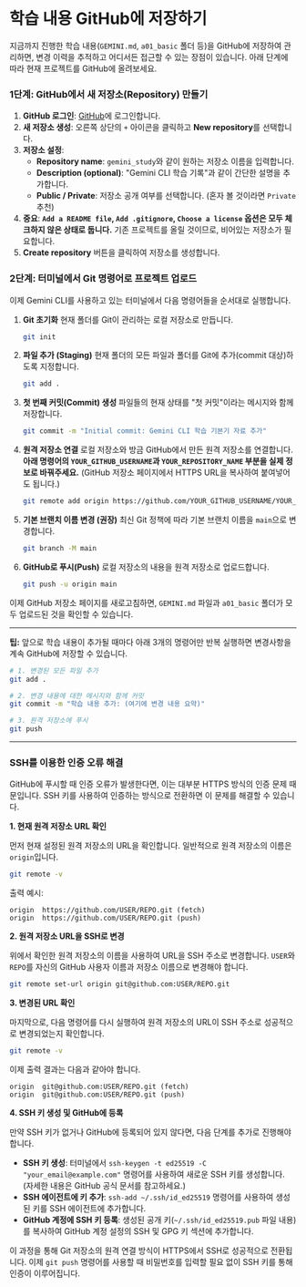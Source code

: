 # 학습 내용 GitHub에 저장하기

지금까지 진행한 학습 내용(`GEMINI.md`, `a01_basic` 폴더 등)을 GitHub에 저장하여 관리하면, 변경 이력을 추적하고 어디서든 접근할 수 있는 장점이 있습니다. 아래 단계에 따라 현재 프로젝트를 GitHub에 올려보세요.

### 1단계: GitHub에서 새 저장소(Repository) 만들기

1.  **GitHub 로그인**: [GitHub](https://github.com)에 로그인합니다.
2.  **새 저장소 생성**: 오른쪽 상단의 `+` 아이콘을 클릭하고 **New repository**를 선택합니다.
3.  **저장소 설정**:
    *   **Repository name**: `gemini_study`와 같이 원하는 저장소 이름을 입력합니다.
    *   **Description (optional)**: "Gemini CLI 학습 기록"과 같이 간단한 설명을 추가합니다.
    *   **Public / Private**: 저장소 공개 여부를 선택합니다. (혼자 볼 것이라면 `Private` 추천)
4.  **중요**: **`Add a README file`, `Add .gitignore`, `Choose a license` 옵션은 모두 체크하지 않은 상태로 둡니다.** 기존 프로젝트를 올릴 것이므로, 비어있는 저장소가 필요합니다.
5.  **Create repository** 버튼을 클릭하여 저장소를 생성합니다.

### 2단계: 터미널에서 Git 명령어로 프로젝트 업로드

이제 Gemini CLI를 사용하고 있는 터미널에서 다음 명령어들을 순서대로 실행합니다.

1.  **Git 초기화**
    현재 폴더를 Git이 관리하는 로컬 저장소로 만듭니다.
    ```bash
    git init
    ```

2.  **파일 추가 (Staging)**
    현재 폴더의 모든 파일과 폴더를 Git에 추가(commit 대상)하도록 지정합니다.
    ```bash
    git add .
    ```

3.  **첫 번째 커밋(Commit) 생성**
    파일들의 현재 상태를 "첫 커밋"이라는 메시지와 함께 저장합니다.
    ```bash
    git commit -m "Initial commit: Gemini CLI 학습 기본기 자료 추가"
    ```

4.  **원격 저장소 연결**
    로컬 저장소와 방금 GitHub에서 만든 원격 저장소를 연결합니다. **아래 명령어의 `YOUR_GITHUB_USERNAME`과 `YOUR_REPOSITORY_NAME` 부분을 실제 정보로 바꿔주세요.** (GitHub 저장소 페이지에서 HTTPS URL을 복사하여 붙여넣어도 됩니다.)
    ```bash
    git remote add origin https://github.com/YOUR_GITHUB_USERNAME/YOUR_REPOSITORY_NAME.git
    ```

5.  **기본 브랜치 이름 변경 (권장)**
    최신 Git 정책에 따라 기본 브랜치 이름을 `main`으로 변경합니다.
    ```bash
    git branch -M main
    ```

6.  **GitHub로 푸시(Push)**
    로컬 저장소의 내용을 원격 저장소로 업로드합니다.
    ```bash
    git push -u origin main
    ```

이제 GitHub 저장소 페이지를 새로고침하면, `GEMINI.md` 파일과 `a01_basic` 폴더가 모두 업로드된 것을 확인할 수 있습니다.

---

**팁:** 앞으로 학습 내용이 추가될 때마다 아래 3개의 명령어만 반복 실행하면 변경사항을 계속 GitHub에 저장할 수 있습니다.

```bash
# 1. 변경된 모든 파일 추가
git add .

# 2. 변경 내용에 대한 메시지와 함께 커밋
git commit -m "학습 내용 추가: (여기에 변경 내용 요약)"

# 3. 원격 저장소에 푸시
git push
```

---

### SSH를 이용한 인증 오류 해결

GitHub에 푸시할 때 인증 오류가 발생한다면, 이는 대부분 HTTPS 방식의 인증 문제 때문입니다. SSH 키를 사용하여 인증하는 방식으로 전환하면 이 문제를 해결할 수 있습니다.

**1. 현재 원격 저장소 URL 확인**

먼저 현재 설정된 원격 저장소의 URL을 확인합니다. 일반적으로 원격 저장소의 이름은 `origin`입니다.

```bash
git remote -v
```

출력 예시:
```
origin  https://github.com/USER/REPO.git (fetch)
origin  https://github.com/USER/REPO.git (push)
```

**2. 원격 저장소 URL을 SSH로 변경**

위에서 확인한 원격 저장소의 이름을 사용하여 URL을 SSH 주소로 변경합니다. `USER`와 `REPO`를 자신의 GitHub 사용자 이름과 저장소 이름으로 변경해야 합니다.

```bash
git remote set-url origin git@github.com:USER/REPO.git
```

**3. 변경된 URL 확인**

마지막으로, 다음 명령어를 다시 실행하여 원격 저장소의 URL이 SSH 주소로 성공적으로 변경되었는지 확인합니다.

```bash
git remote -v
```

이제 출력 결과는 다음과 같아야 합니다.
```
origin  git@github.com:USER/REPO.git (fetch)
origin  git@github.com:USER/REPO.git (push)
```

**4. SSH 키 생성 및 GitHub에 등록**

만약 SSH 키가 없거나 GitHub에 등록되어 있지 않다면, 다음 단계를 추가로 진행해야 합니다.

*   **SSH 키 생성**: 터미널에서 `ssh-keygen -t ed25519 -C "your_email@example.com"` 명령어를 사용하여 새로운 SSH 키를 생성합니다. (자세한 내용은 GitHub 공식 문서를 참고하세요.)
*   **SSH 에이전트에 키 추가**: `ssh-add ~/.ssh/id_ed25519` 명령어를 사용하여 생성된 키를 SSH 에이전트에 추가합니다.
*   **GitHub 계정에 SSH 키 등록**: 생성된 공개 키(`~/.ssh/id_ed25519.pub` 파일 내용)를 복사하여 GitHub 계정 설정의 SSH 및 GPG 키 섹션에 추가합니다.

이 과정을 통해 Git 저장소의 원격 연결 방식이 HTTPS에서 SSH로 성공적으로 전환됩니다. 이제 `git push` 명령어를 사용할 때 비밀번호를 입력할 필요 없이 SSH 키를 통해 인증이 이루어집니다.